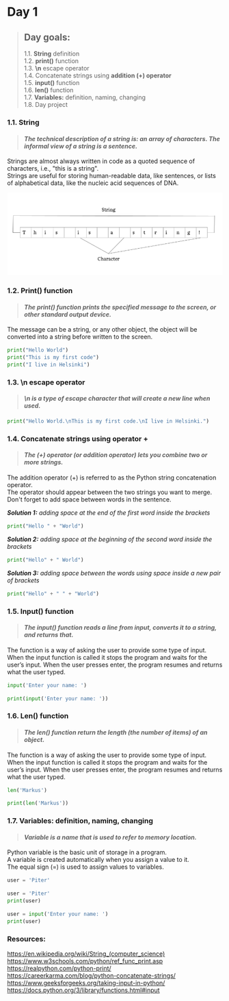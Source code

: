 # Day 1

> ## Day goals:
>
>1.1. **String** definition  
>1.2. **print()** function  
>1.3. **\n** escape operator  
>1.4. Concatenate strings using **addition (+) operator**  
>1.5. **input()** function  
>1.6. **len()** function  
>1.7. **Variables:** definition, naming, changing  
>1.8. Day project

### 1.1. String

> #### **_The technical description of a string is: an array of characters. The informal view of a string is a sentence._**

Strings are almost always written in code as a quoted sequence of characters, i.e., "this is a string".  
Strings are useful for storing human-readable data, like sentences, or lists of alphabetical data, like the nucleic acid sequences of DNA.

![String exaple](/assets/images/String_Variable_Diagram_Middle_Aspect_Ratio.png)

### 1.2. Print() function

> #### **_The print() function prints the specified message to the screen, or other standard output device._**

The message can be a string, or any other object, the object will be converted into a string before written to the screen.

```python
print("Hello World")
print("This is my first code")
print("I live in Helsinki")
```

### 1.3. \n escape operator  

> #### **_\n is a type of escape character that will create a new line when used._**

```python
print("Hello World.\nThis is my first code.\nI live in Helsinki.")
```

### 1.4. Concatenate strings using operator +

> #### **_The (+) operator (or addition operator) lets you combine two or more strings._**
  
The addition operator (+) is referred to as the Python string concatenation operator.  
The operator should appear between the two strings you want to merge.  
Don't forget to add space between words in the sentence.

_**Solution 1:** adding space at the end of the first word inside the brackets_

```python
print("Hello " + "World")
```

_**Solution 2:** adding space at the beginning of the second word inside the brackets_

```python
print("Hello" + " World")
```

_**Solution 3:** adding space between the words using space inside a new pair of brackets_

```python
print("Hello" + " " + "World")
```

### 1.5. Input() function

> #### **_The input() function reads a line from input, converts it to a string, and returns that._**

The function is a way of asking the user to provide some type of input.
When the input function is called it stops the program and waits for the user’s input. 
When the user presses enter, the program resumes and returns what the user typed. 

```python
input('Enter your name: ')
```

```python
print(input('Enter your name: '))
```

### 1.6. Len() function

> #### **_The len() function return the length (the number of items) of an object._**

The function is a way of asking the user to provide some type of input.
When the input function is called it stops the program and waits for the user’s input. 
When the user presses enter, the program resumes and returns what the user typed. 

```python
len('Markus')
```

```python
print(len('Markus'))

```
### 1.7. Variables: definition, naming, changing  

> #### **_Variable is a name that is used to refer to memory location._**

Python variable is the basic unit of storage in a program.  
A variable is created automatically when you assign a value to it.   
The equal sign (=) is used to assign values to variables.

```python
user = 'Piter'
```

```python
user = 'Piter'
print(user)
```

```python
user = input('Enter your name: ')
print(user)
```

### Resources:

<https://en.wikipedia.org/wiki/String_(computer_science)>  
<https://www.w3schools.com/python/ref_func_print.asp>  
<https://realpython.com/python-print/>  
<https://careerkarma.com/blog/python-concatenate-strings/>  
<https://www.geeksforgeeks.org/taking-input-in-python/>  
<https://docs.python.org/3/library/functions.html#input>  






